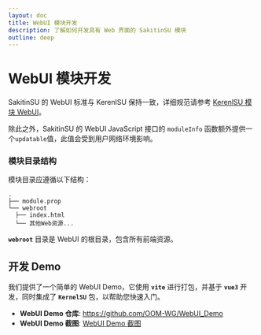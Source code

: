 ```yaml
---
layout: doc
title: WebUI 模块开发
description: 了解如何开发具有 Web 界面的 SakitinSU 模块
outline: deep
---
```


# **WebUI 模块开发**

SakitinSU 的 WebUI 标准与 KerenlSU 保持一致，详细规范请参考 [KerenlSU 模块 WebUI](https://kernelsu.org/zh_CN/guide/module-webui.html)。

除此之外，SakitinSU 的 WebUI JavaScript 接口的 `moduleInfo` 函数额外提供一个`updatable`值，此值会受到用户网络环境影响。

### **模块目录结构**

模块目录应遵循以下结构：

```
.
├── module.prop
└── webroot
  ├── index.html
  └── 其他Web资源...
```

**`webroot`** 目录是 WebUI 的根目录，包含所有前端资源。

## **开发 Demo**

我们提供了一个简单的 WebUI Demo，它使用 **`vite`** 进行打包，并基于 **`vue3`** 开发，同时集成了 **`KernelSU`** 包，以帮助您快速入门。

- **WebUI Demo 仓库**: <https://github.com/OOM-WG/WebUI_Demo>
- **WebUI Demo 截图**: [WebUI Demo 截图](/assets/img/webui.webp)
